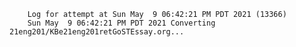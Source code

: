        Log for attempt at Sun May  9 06:42:21 PM PDT 2021 (13366)
        Sun May  9 06:42:21 PM PDT 2021 Converting 21eng201/KBe21eng201retGoSTEssay.org...
